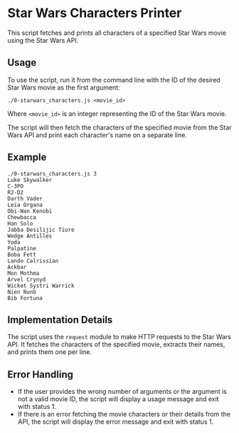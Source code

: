 # Star Wars Characters Printer

This script fetches and prints all characters of a specified Star Wars movie using the Star Wars API.

## Usage

To use the script, run it from the command line with the ID of the desired Star Wars movie as the first argument:

```
./0-starwars_characters.js <movie_id>
```

Where `<movie_id>` is an integer representing the ID of the Star Wars movie.

The script will then fetch the characters of the specified movie from the Star Wars API and print each character's name on a separate line.

## Example

```
./0-starwars_characters.js 3
Luke Skywalker
C-3PO
R2-D2
Darth Vader
Leia Organa
Obi-Wan Kenobi
Chewbacca
Han Solo
Jabba Desilijic Tiure
Wedge Antilles
Yoda
Palpatine
Boba Fett
Lando Calrissian
Ackbar
Mon Mothma
Arvel Crynyd
Wicket Systri Warrick
Nien Nunb
Bib Fortuna
```

## Implementation Details

The script uses the `request` module to make HTTP requests to the Star Wars API. It fetches the characters of the specified movie, extracts their names, and prints them one per line.

## Error Handling

- If the user provides the wrong number of arguments or the argument is not a valid movie ID, the script will display a usage message and exit with status 1.
- If there is an error fetching the movie characters or their details from the API, the script will display the error message and exit with status 1.
